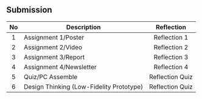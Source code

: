 ## Submission
| No | Description  | Reflection |
| :-----: |  ------ | :-----: | 
| 1 | Assignment 1/Poster | Reflection 1 | 
| 2 | Assignment 2/Video | Reflection 2 | 
| 3 | Assignment 3/Report | Reflection 3 | 
| 4 | Assignment 4/Newsletter | Reflection 4 |
| 5 | Quiz/PC Assemble | Reflection Quiz |
| 6 | Design Thinking (Low-Fidelity Prototype) | Reflection Quiz |
